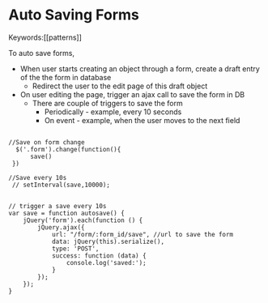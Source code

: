 # Auto Saving Forms
Keywords:[[patterns]]

To auto save forms,  
- When user starts creating an object through a form, create a draft entry of the the form in database  
    - Redirect the user to the edit page of this draft object  
- On user editing the page, trigger an ajax call to save the form in DB  
    - There are couple of triggers to save the form  
        - Periodically - example, every 10 seconds  
        - On event - example, when the user moves to the next field  

```

//Save on form change
  $('.form').change(function(){
      save()
 })

//Save every 10s
 // setInterval(save,10000);


// trigger a save every 10s
var save = function autosave() {
    jQuery('form').each(function () {
        jQuery.ajax({
            url: "/form/:form_id/save", //url to save the form
            data: jQuery(this).serialize(),
            type: 'POST',
            success: function (data) {
                console.log('saved:');
            }
        });
    });
}


```